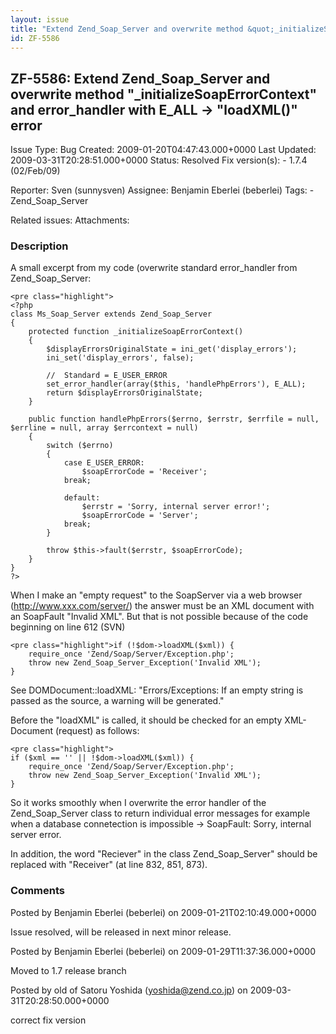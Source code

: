 ```yaml
---
layout: issue
title: "Extend Zend_Soap_Server and overwrite method &quot;_initializeSoapErrorContext&quot; and error_handler with E_ALL -&gt; &quot;loadXML()&quot; error"
id: ZF-5586
---
```


ZF-5586: Extend Zend\_Soap\_Server and overwrite method "\_initializeSoapErrorContext" and error\_handler with E\_ALL -> "loadXML()" error
------------------------------------------------------------------------------------------------------------------------------------------

 Issue Type: Bug Created: 2009-01-20T04:47:43.000+0000 Last Updated: 2009-03-31T20:28:51.000+0000 Status: Resolved Fix version(s): - 1.7.4 (02/Feb/09)
 
 Reporter:  Sven (sunnysven)  Assignee:  Benjamin Eberlei (beberlei)  Tags: - Zend\_Soap\_Server
 
 Related issues: 
 Attachments: 
### Description

A small excerpt from my code (overwrite standard error\_handler from Zend\_Soap\_Server:

 
    <pre class="highlight">
    <?php
    class Ms_Soap_Server extends Zend_Soap_Server
    {
        protected function _initializeSoapErrorContext()
        {
            $displayErrorsOriginalState = ini_get('display_errors');
            ini_set('display_errors', false);
            
            //  Standard = E_USER_ERROR
            set_error_handler(array($this, 'handlePhpErrors'), E_ALL);
            return $displayErrorsOriginalState;
        }
        
        public function handlePhpErrors($errno, $errstr, $errfile = null, $errline = null, array $errcontext = null) 
        {       
            switch ($errno)
            {
                case E_USER_ERROR:
                    $soapErrorCode = 'Receiver';
                break;
                
                default:
                    $errstr = 'Sorry, internal server error!';
                    $soapErrorCode = 'Server';
                break;
            }
            
            throw $this->fault($errstr, $soapErrorCode);
        }
    }
    ?>


When I make an "empty request" to the SoapServer via a web browser (<http://www.xxx.com/server/>) the answer must be an XML document with an SoapFault "Invalid XML". But that is not possible because of the code beginning on line 612 (SVN)

 
    <pre class="highlight">if (!$dom->loadXML($xml)) {
        require_once 'Zend/Soap/Server/Exception.php';
        throw new Zend_Soap_Server_Exception('Invalid XML');
    }


See DOMDocument::loadXML: "Errors/Exceptions: If an empty string is passed as the source, a warning will be generated."

Before the "loadXML" is called, it should be checked for an empty XML-Document (request) as follows:

 
    <pre class="highlight">
    if ($xml == '' || !$dom->loadXML($xml)) {
        require_once 'Zend/Soap/Server/Exception.php';
        throw new Zend_Soap_Server_Exception('Invalid XML');
    }


So it works smoothly when I overwrite the error handler of the Zend\_Soap\_Server class to return individual error messages for example when a database connetection is impossible -> SoapFault: Sorry, internal server error.

In addition, the word "Reciever" in the class Zend\_Soap\_Server" should be replaced with "Receiver" (at line 832, 851, 873).

 

 

### Comments

Posted by Benjamin Eberlei (beberlei) on 2009-01-21T02:10:49.000+0000

Issue resolved, will be released in next minor release.

 

 

Posted by Benjamin Eberlei (beberlei) on 2009-01-29T11:37:36.000+0000

Moved to 1.7 release branch

 

 

Posted by old of Satoru Yoshida (yoshida@zend.co.jp) on 2009-03-31T20:28:50.000+0000

correct fix version

 

 